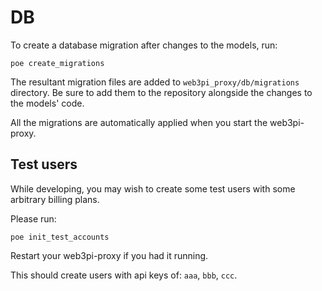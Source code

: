 
# DB

To create a database migration after changes to the models, run:

```
poe create_migrations
```

The resultant migration files are added to `web3pi_proxy/db/migrations` directory. Be sure to add them to the repository alongside the changes to the models' code.

All the migrations are automatically applied when you start the web3pi-proxy.

## Test users

While developing, you may wish to create some test users with some arbitrary billing plans.

Please run:

```
poe init_test_accounts
```

Restart your web3pi-proxy if you had it running.

This should create users with api keys of: `aaa`, `bbb`, `ccc`.
